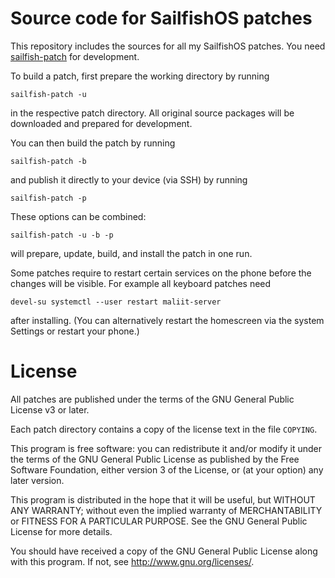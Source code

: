 # Source code for SailfishOS patches

This repository includes the sources for all my SailfishOS patches. You need
[sailfish-patch](https://github.com/ichthyosaurus/sailfish-patch) for development.

To build a patch, first prepare the working directory by running

    sailfish-patch -u

in the respective patch directory. All original source packages will be downloaded
and prepared for development.

You can then build the patch by running

    sailfish-patch -b

and publish it directly to your device (via SSH) by running

    sailfish-patch -p

These options can be combined:

    sailfish-patch -u -b -p

will prepare, update, build, and install the patch in one run.


Some patches require to restart certain services on the phone before the changes
will be visible. For example all keyboard patches need

    devel-su systemctl --user restart maliit-server

after installing. (You can alternatively restart the homescreen via the system
Settings or restart your phone.)


# License

All patches are published under the terms of the GNU General Public License v3 or later.

Each patch directory contains a copy of the license text in the file `COPYING`.

This program is free software: you can redistribute it and/or modify
it under the terms of the GNU General Public License as published by
the Free Software Foundation, either version 3 of the License, or
(at your option) any later version.

This program is distributed in the hope that it will be useful,
but WITHOUT ANY WARRANTY; without even the implied warranty of
MERCHANTABILITY or FITNESS FOR A PARTICULAR PURPOSE.  See the
GNU General Public License for more details.

You should have received a copy of the GNU General Public License
along with this program.  If not, see <http://www.gnu.org/licenses/>.

